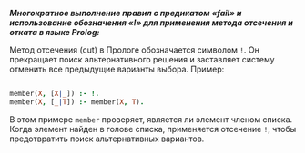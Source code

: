 ***Многократное выполнение правил с предикатом «fail» и использование обозначения «!» для применения метода отсечения и отката в языке Prolog:***

Метод отсечения (cut) в Прологе обозначается символом `!`. Он прекращает поиск альтернативного решения и заставляет систему отменить все предыдущие варианты выбора. Пример:

```prolog

member(X, [X|_]) :- !.
member(X, [_|T]) :- member(X, T).
```

В этом примере `member` проверяет, является ли элемент членом списка. Когда элемент найден в голове списка, применяется отсечение `!`, чтобы предотвратить поиск альтернативных вариантов.
